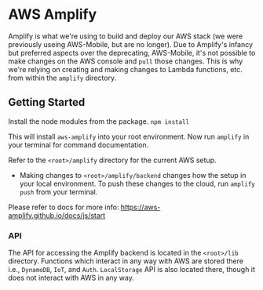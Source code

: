 # AWS Amplify

Amplify is what we're using to build and deploy our AWS stack (we were previously useing AWS-Mobile, but are no longer). Due to Amplify's infancy but preferred aspects over the deprecating, AWS-Mobile, it's not possible to make changes on the AWS console and `pull` those changes. This is why we're relying on creating and making changes to Lambda functions, etc. from within the `amplify` directory.

## Getting Started

Install the node modules from the package. `npm install`

This will install `aws-amplify` into your root environment. Now run `amplify` in your terminal for command documentation.

Refer to the `<root>/amplify` directory for the current AWS setup.

- Making changes to `<root>/amplify/backend` changes how the setup in your local environment. To push these changes to the cloud, run `amplify push` from your terminal.

Please refer to docs for more info: https://aws-amplify.github.io/docs/js/start

### API

The API for accessing the Amplify backend is located in the `<root>/lib` directory. Functions which interact in any way with AWS are stored there i.e., `DynamoDB`, `IoT`, and `Auth`. `LocalStorage` API is also located there, though it does not interact with AWS in any way. 
